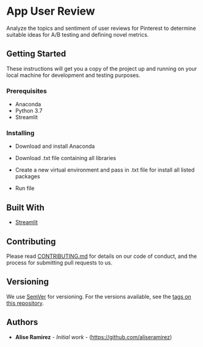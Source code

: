 # App User Review

Analyze the topics and sentiment of user reviews for Pinterest to determine suitable ideas for A/B testing and defining novel metrics.

## Getting Started

These instructions will get you a copy of the project up and running on your local machine for development and testing purposes.

### Prerequisites

- Anaconda 
- Python 3.7
- Streamlit

### Installing

- Download and install Anaconda 

- Download .txt file containing all libraries

- Create a new virtual environment and pass in .txt file for install all listed packages

- Run file


## Built With

* [Streamlit](https://www.streamlit.io/)

## Contributing

Please read [CONTRIBUTING.md](https://gist.github.com/PurpleBooth/b24679402957c63ec426) for details on our code of conduct, and the process for submitting pull requests to us.

## Versioning

We use [SemVer](http://semver.org/) for versioning. For the versions available, see the [tags on this repository](https://github.com/your/project/tags). 

## Authors

* **Alise Ramirez** - *Initial work* - (https://github.com/aliseramirez)


